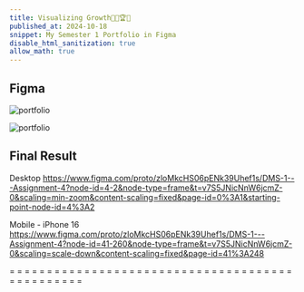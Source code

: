 ```yaml
---
title: Visualizing Growth🔑🎈🏆🌷  
published_at: 2024-10-18
snippet: My Semester 1 Portfolio in Figma
disable_html_sanitization: true
allow_math: true
---
```


## Figma
![portfolio](portfoliosatu.jpeg)

![portfolio](portfoliodua.jpeg)

## Final Result
Desktop
https://www.figma.com/proto/zloMkcHS06pENk39Uhef1s/DMS-1---Assignment-4?node-id=4-2&node-type=frame&t=v7S5JNicNnW6jcmZ-0&scaling=min-zoom&content-scaling=fixed&page-id=0%3A1&starting-point-node-id=4%3A2 

Mobile - iPhone 16
https://www.figma.com/proto/zloMkcHS06pENk39Uhef1s/DMS-1---Assignment-4?node-id=41-260&node-type=frame&t=v7S5JNicNnW6jcmZ-0&scaling=scale-down&content-scaling=fixed&page-id=41%3A248

= = = = = = = = = = = = = = = = = = = = = = = = = = = = = = = = = = = = = = = = = = = = = = = =